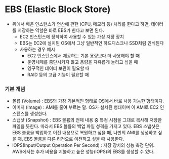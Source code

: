 # EBS (Elastic Block Store)

- 위에서 배운 인스턴스가 연산에 관한 (CPU, 메모리 등) 처리를 한다고 하면, 데이터를 저장하는 역할은 바로 EBS가 한다고 보면 된다.
  - EC2 인스턴스에 장착하여 사용할 수 있는 가상 저장 장치
  - EBS는 EC2에 설치된 OS에서 그냥 일반적인 하드디스크나 SSD처럼 인식된다 
  - 사용하는 경우 예시
    - EC2 인스턴스에서 제공하는 기본 용량보다 더 사용해야 할 때
    - 운영체제를 중단시키지 않고 용량을 자유롭게 늘리고 싶을 때
    - 영구적인 데이터 보관이 필요할 때
    - RAID 등의 고급 기능이 필요할 때

### 기본 개념
- 볼륨 (Volume) : EBS의 가장 기본적인 형태로 OS에서 바로 사용 가능한 형태이다.
- 이미지 (Image) : AMI를 줄여 부르는 말. OS가 설치된 형태이며 이 AMI로 EC2 인스턴스를 생성한다.
- 스냅샷 (Snapshot) : EBS 볼륨의 전체 내용 중 특정 시점을 그대로 복사해 저장한 파일을 뜻한다. 따라서 EBS 볼륨의 백업 파일 성격을 가지고 있다. EBS 스냅샷은 EBS 볼륨을 백업하고 이전 내용으로 복원하고 싶을 때, 나만의 AMI를 생성하고 싶을 때, EBS 볼륨을 다른 리전으로 이전하고 싶을 때 사용한다.
- IOPS(Input/Output Operation Per Second) : 저장 장치의 성능 측정 단위. AWS에서는 추가 비용을 지불하고 높은 성능(IOPS)의 EBS를 생성할 수 있다.

